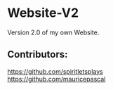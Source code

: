# Website-V2

Version 2.0 of my own Website.

## Contributors:

https://github.com/spiritletsplays  
https://github.com/mauricepascal